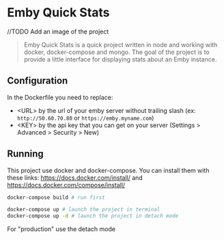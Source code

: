 # Emby Quick Stats

//TODO Add an image of the project

> Emby Quick Stats is a quick project written in node and working with docker, docker-compose and mongo. The goal of the project is to provide a little interface for displaying stats about an Emby instance.

## Configuration
In the Dockerfile you need to replace:
- \<URL> by the url of your emby server without trailing slash (ex: `http://50.60.70.80` or `https://emby.myname.com`)
- \<KEY> by the api key that you can get on your server (Settings > Advanced > Security > New)

## Running
This project use docker and docker-compose. You can install them with these links: https://docs.docker.com/install/ and https://docs.docker.com/compose/install/

```bash
docker-compose build # run first

docker-compose up # launch the project in terminal
docker-compose up -d # launch the project in detach mode
```

For "production" use the detach mode
